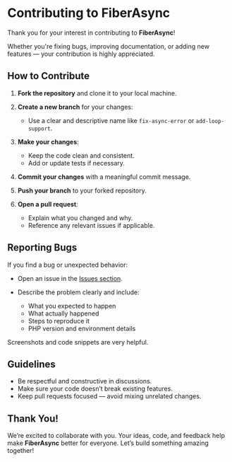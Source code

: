 # Contributing to FiberAsync

Thank you for your interest in contributing to **FiberAsync**!

Whether you're fixing bugs, improving documentation, or adding new features — your contribution is highly appreciated.

## How to Contribute

1. **Fork the repository** and clone it to your local machine.
2. **Create a new branch** for your changes:

   * Use a clear and descriptive name like `fix-async-error` or `add-loop-support`.
3. **Make your changes**:

   * Keep the code clean and consistent.
   * Add or update tests if necessary.
4. **Commit your changes** with a meaningful commit message.
5. **Push your branch** to your forked repository.
6. **Open a pull request**:

   * Explain what you changed and why.
   * Reference any relevant issues if applicable.

## Reporting Bugs

If you find a bug or unexpected behavior:

* Open an issue in the [Issues section](../../issues).
* Describe the problem clearly and include:

  * What you expected to happen
  * What actually happened
  * Steps to reproduce it
  * PHP version and environment details

Screenshots and code snippets are very helpful.

## Guidelines

* Be respectful and constructive in discussions.
* Make sure your code doesn’t break existing features.
* Keep pull requests focused — avoid mixing unrelated changes.

## Thank You!

We’re excited to collaborate with you. Your ideas, code, and feedback help make **FiberAsync** better for everyone. Let’s build something amazing together!
